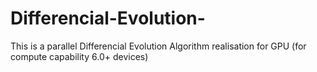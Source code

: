 # Differencial-Evolution-

This is a parallel Differencial Evolution Algorithm realisation for GPU (for compute capability 6.0+ devices)
